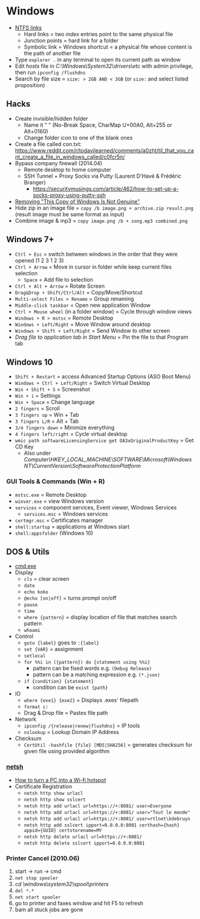 # Windows

* [NTFS links](https://en.wikipedia.org/wiki/NTFS_links)
  * Hard links = two _index_ entries point to the same physical file
  * Junction points = hard link for a folder
  * Symbolic link = Windows shortcut = a physical file whose content is the path of another file
* Type `explorer .` in any terminal to open its current path as window
* Edit _hosts_ file in _C:\Windows\System32\drivers\etc_ with admin privilege, then run `ipconfig /flushdns`
* Search by file size = `size: > 2GB AND < 3GB` (or `size:` and select listed proposition)

## Hacks

* Create invisible/hidden folder
  * Name it " " (No-Break Space, CharMap U+00A0, Alt+255 or Alt+0160)
  * Change folder icon to one of the blank ones
* Create a file called con.txt: <https://www.reddit.com/r/todayilearned/comments/a0zht/til_that_you_cant_create_a_file_in_windows_called/c0fcr5n/>
* Bypass company firewall (2014.04)
  * Remote desktop to home computer
  * SSH Tunnel + Proxy Socks via Putty (Laurent D'Havé & Frédéric Branger)
    * <https://securitymusings.com/article/462/how-to-set-up-a-socks-proxy-using-putty-ssh>
* [Removing "This Copy of Windows Is Not Genuine"](https://appuals.com/removing-this-copy-of-windows-is-not-genuine/)
* Hide zip in an image file = `copy /b image.png + archive.zip result.png` (result image must be same format as input)
* Combine image & mp3 = `copy image.png /b + song.mp3 combined.png`

## Windows 7+

* `Ctrl + Esc` = switch between windows in the order that they were opened (1 2 3 1 2 3)
* `Ctrl + Arrow` = Move in cursor in folder while keep current files selection
  * `Space` = Add file to selection
* `Ctrl + Alt + Arrow` = Rotate Screen
* `Drag&Drop + Shift/Ctrl/Alt` = Copy/Move/Shortcut
* `Multi-select Files > Rename` = Group renaming
* `Middle-click taskbar` = Open new application Window
* `Ctrl + Mouse wheel` (in a folder window) = Cycle through window views
* `Windows + R > mstsc` = Remote Desktop
* `Windows + Left/Right` = Move Window around desktop
* `Windows + Shift + Left/Right` = Send Window to other screen
* _Drag file to application tab in Start Menu_ = Pin the file to that Program tab

## Windows 10

* `Shift + Restart` = access Advanced Startup Options (ASO Boot Menu)
* `Windows + Ctrl + Left/Right` = Switch Virtual Desktop
* `Win + Shift + S` = Screenshot
* `Win + i` = Settings
* `Win + Space` = Change language
* `2 fingers` = Scroll
* `3 fingers up` = Win + Tab
* `3 fingers L/R` = Alt + Tab
* `3/4 fingers down` = Minimize everything
* `4 fingers left/right` = Cycle virtual desktop
* `wmic path softwareLicensingService get OA3xOriginalProductKey` = Get CD Key
  * Also under _Computer\HKEY\_LOCAL\_MACHINE\SOFTWARE\Microsoft\Windows NT\CurrentVersion\SoftwareProtectionPlatform_

### GUI Tools & Commands (Win + R)

* `mstsc.exe` = Remote Desktop
* `winver.exe` = view Windows version
* `services` = component services, Event viewer, Windows Services
  * `services.msc` = Windows services
* `certmgr.msc` = Certificates manager
* `shell:startup` = applications at Windows start
* `shell:appsfolder` (Windows 10)

## DOS & Utils

* [cmd.exe](https://en.wikipedia.org/wiki/Cmd.exe#Windows_NT_family)
* Display
  * `cls` = clear screen
  * `date`
  * `echo koko`
  * `@echo [on|off]` = turns prompt on/off
  * `pause`
  * `time`
  * `where {pattern}` = display location of file that matches search pattern
  * `whoami`
* Control
  * `goto {label}` goes to `:{label}`
  * `set {VAR}` = assignment
  * `setlocal`
  * `for %%i in ({pattern}) do {statement using %%i}`
    * pattern can be fixed words e.g. `(Debug Release)`
    * pattern can be a matching expression e.g. `(*.json)`
  * `if {condition} {statement}`
    * condition can be `exist {path}`
* IO
  * `where {exe1} {exe2}` = Displays .exes' filepath
  * `format c:`
  * Drag & Drop file = Pastes file path
* Network
  * `ipconfig /{release|renew|flushdns}` = IP tools
  * `nslookup` = Lookup Domain IP Address
* Checksum
  * `CertUtil -hashfile {file} [MD5|SHA256]` = generates checksum for given file using provided algorithm

### [netsh](https://en.wikipedia.org/wiki/Netsh)

* [How to turn a PC into a Wi-fi hotspot](http://www.reddit.com/r/YouShouldKnow/comments/2bqfvi/ysk_how_to_turn_your_pc_into_a_wifi_hotspot/)
* Certificate Registration
  * `netsh http show urlacl`
  * `netsh http show sslcert`
  * `netsh http add urlacl url=https://+:8081/ user=Everyone`
  * `netsh http add urlacl url=https://+:8081/ user="Tout le monde"`
  * `netsh http add urlacl url=https://+:8081/ user=rtlnet\kdebruyn`
  * `netsh http add sslcert ipport=0.0.0.0:8081 certhash={hash} appid={GUID} certstorename=MY`
  * `netsh http delete urlacl url=https://+:8081/`
  * `netsh http delete sslcert ipport=0.0.0.0:8081`

### Printer Cancel (2010.06)

1. start -> run -> cmd
2. `net stop spooler`
3. _cd \windows\system32\spool\printers_
4. `del *.*`
5. `net start spooler`
6. go to printer and faxes window and hit F5 to refresh
7. bam all stuck jobs are gone
